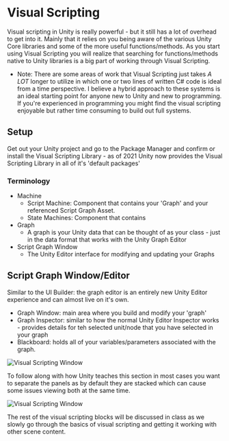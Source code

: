 # Visual Scripting

Visual scripting in Unity is really powerful - but it still has a lot of overhead to get into it. Mainly that it relies on you being aware of the various Unity Core libraries and some of the more useful functions/methods. As you start using Visual Scripting you will realize that searching for functions/methods native to Unity libraries is a big part of working through Visual Scripting.

* Note: There are some areas of work that Visual Scripting just takes *A LOT* longer to utilize in which one or two lines of written C# code is ideal from a time perspective. I believe a hybrid approach to these systems is an ideal starting point for anyone new to Unity and new to programming. If you're experienced in programming you might find the visual scripting enjoyable but rather time consuming to build out full systems.

## Setup

Get out your Unity project and go to the Package Manager and confirm or install the Visual Scripting Library - as of 2021 Unity now provides the Visual Scripting Library in all of it's 'default packages'

### Terminology

* Machine
  * Script Machine: Component that contains your 'Graph' and your referenced Script Graph Asset.
  * State Machines: Component that contains
* Graph
  * A graph is your Unity data that can be thought of as your class - just in the data format that works with the Unity Graph Editor
* Script Graph Window
  * The Unity Editor interface for modifying and updating your Graphs

## Script Graph Window/Editor

Similar to the UI Builder: the graph editor is an entirely new Unity Editor experience and can almost live on it's own.

* Graph Window: main area where you build and modify your 'graph'
* Graph Inspector: similar to how the normal Unity Editor Inspector works - provides details for teh selected unit/node that you have selected in your graph
* Blackboard: holds all of your variables/parameters associated with the graph.

![Visual Scripting Window](../images/VisualScriptingEditor.PNG)

To follow along with how Unity teaches this section in most cases you want to separate the panels as by default they are stacked which can cause some issues viewing both at the same time.

![Visual Scripting Window](../images/VisualScriptingEditor_01.PNG)

The rest of the visual scripting blocks will be discussed in class as we slowly go through the basics of visual scripting and getting it working with other scene content.